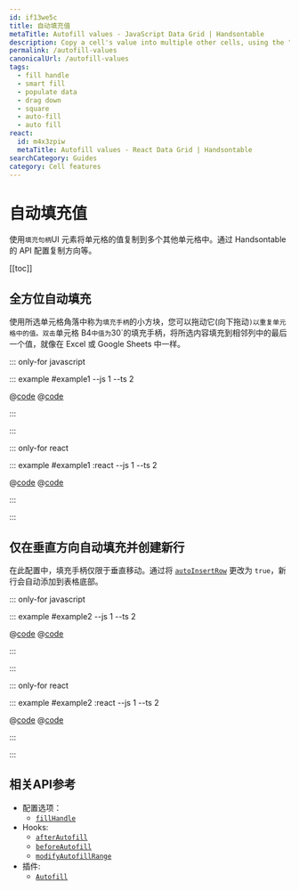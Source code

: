 ```yaml
---
id: if13we5c
title: 自动填充值
metaTitle: Autofill values - JavaScript Data Grid | Handsontable
description: Copy a cell's value into multiple other cells, using the "fill handle" UI element. Configure the direction of copying, and more, through Handsontable's API.
permalink: /autofill-values
canonicalUrl: /autofill-values
tags:
  - fill handle
  - smart fill
  - populate data
  - drag down
  - square
  - auto-fill
  - auto fill
react:
  id: m4x3zpiw
  metaTitle: Autofill values - React Data Grid | Handsontable
searchCategory: Guides
category: Cell features
---
```


# 自动填充值

使用`填充句柄`UI 元素将单元格的值复制到多个其他单元格中。通过 Handsontable 的 API 配置复制方向等。

[[toc]]

## 全方位自动填充

使用所选单元格角落中称为`填充手柄`的小方块，您可以拖动它(向下拖动`)以重复单元格中的值。双击`单元格 B4`中值为`30`的填充手柄，将所选内容填充到相邻列中的最后一个值，就像在 Excel 或 Google Sheets 中一样。

::: only-for javascript

::: example #example1 --js 1 --ts 2

@[code](@/content/guides/cell-features/autofill-values/javascript/example1.js)
@[code](@/content/guides/cell-features/autofill-values/javascript/example1.ts)

:::

:::

::: only-for react

::: example #example1 :react --js 1 --ts 2

@[code](@/content/guides/cell-features/autofill-values/react/example1.jsx)
@[code](@/content/guides/cell-features/autofill-values/react/example1.tsx)

:::

:::

## 仅在垂直方向自动填充并创建新行

在此配置中，填充手柄仅限于垂直移动。通过将 [`autoInsertRow`](@/api/options.md#fillhandle) 更改为 `true`，新行会自动添加到表格底部。

::: only-for javascript

::: example #example2 --js 1 --ts 2

@[code](@/content/guides/cell-features/autofill-values/javascript/example2.js)
@[code](@/content/guides/cell-features/autofill-values/javascript/example2.ts)

:::

:::

::: only-for react

::: example #example2 :react --js 1 --ts 2

@[code](@/content/guides/cell-features/autofill-values/react/example2.jsx)
@[code](@/content/guides/cell-features/autofill-values/react/example2.tsx)

:::

:::

## 相关API参考

- 配置选项：
  - [`fillHandle`](@/api/options.md#fillhandle)
- Hooks:
  - [`afterAutofill`](@/api/hooks.md#afterautofill)
  - [`beforeAutofill`](@/api/hooks.md#beforeautofill)
  - [`modifyAutofillRange`](@/api/hooks.md#modifyautofillrange)
- 插件:
  - [`Autofill`](@/api/autofill.md)
